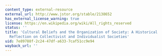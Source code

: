 ```yaml
---
content_type: external-resource
external_url: http://www.jstor.org/stable/2138652
has_external_license_warning: true
license: https://en.wikipedia.org/wiki/All_rights_reserved
status: ''
title: 'Cultural Beliefs and the Organization of Society: A Historical and Theoretical
  Reflection on Collectivist and Individualist Societies'
uid: 7e89788f-2c24-47df-a633-7caf51cc9e94
wayback_url: ''
---
```

